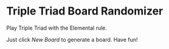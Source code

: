 # Triple Triad Board Randomizer

Play Triple Triad with the Elemental rule.

Just click *New Board* to generate a board. Have fun!
